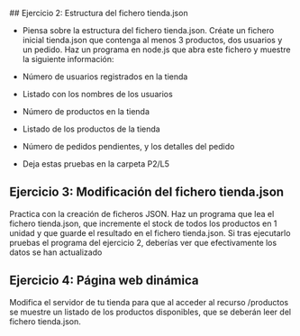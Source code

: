 ## Ejercicio 2: Estructura del fichero tienda.json

- Piensa sobre la estructura del fichero tienda.json. Créate un fichero inicial tienda.json que contenga al menos 3 productos, dos usuarios y un pedido. Haz un programa en node.js que abra este fichero y muestre la siguiente información:

- Número de usuarios registrados en la tienda
- Listado con los nombres de los usuarios
- Número de productos en la tienda
- Listado de los productos de la tienda
- Número de pedidos pendientes, y los detalles del pedido
- Deja estas pruebas en la carpeta P2/L5

## Ejercicio 3: Modificación del fichero tienda.json

Practica con la creación de ficheros JSON. Haz un programa que lea el fichero tienda.json, que incremente el stock de todos los productos en 1 unidad y que guarde el resultado en el fichero tienda.json. Si tras ejecutarlo pruebas el programa del ejercicio 2, deberías ver que efectivamente los datos se han actualizado

## Ejercicio 4: Página web dinámica

Modifica el servidor de tu tienda para que al acceder al recurso /productos se muestre un listado de los productos disponibles, que se deberán leer del fichero tienda.json.